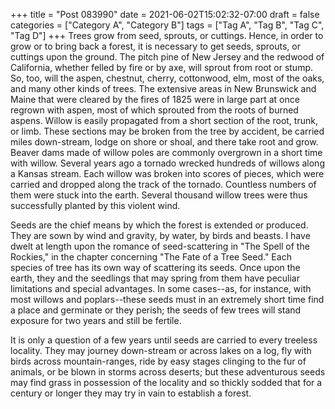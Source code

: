+++
title = "Post 083990"
date = 2021-06-02T15:02:32-07:00
draft = false
categories = ["Category A", "Category B"]
tags = ["Tag A", "Tag B", "Tag C", "Tag D"]
+++
Trees grow from seed, sprouts, or cuttings. Hence, in order to grow or to bring back a forest, it is necessary to get seeds, sprouts, or cuttings upon the ground. The pitch pine of New Jersey and the redwood of California, whether felled by fire or by axe, will sprout from root or stump. So, too, will the aspen, chestnut, cherry, cottonwood, elm, most of the oaks, and many other kinds of trees. The extensive areas in New Brunswick and Maine that were cleared by the fires of 1825 were in large part at once regrown with aspen, most of which sprouted from the roots of burned aspens. Willow is easily propagated from a short section of the root, trunk, or limb. These sections may be broken from the tree by accident, be carried miles down-stream, lodge on shore or shoal, and there take root and grow. Beaver dams made of willow poles are commonly overgrown in a short time with willow. Several years ago a tornado wrecked hundreds of willows along a Kansas stream. Each willow was broken into scores of pieces, which were carried and dropped along the track of the tornado. Countless numbers of them were stuck into the earth. Several thousand willow trees were thus successfully planted by this violent wind.

Seeds are the chief means by which the forest is extended or produced. They are sown by wind and gravity, by water, by birds and beasts. I have dwelt at length upon the romance of seed-scattering in "The Spell of the Rockies," in the chapter concerning "The Fate of a Tree Seed." Each species of tree has its own way of scattering its seeds. Once upon the earth, they and the seedlings that may spring from them have peculiar limitations and special advantages. In some cases--as, for instance, with most willows and poplars--these seeds must in an extremely short time find a place and germinate or they perish; the seeds of few trees will stand exposure for two years and still be fertile.

It is only a question of a few years until seeds are carried to every treeless locality. They may journey down-stream or across lakes on a log, fly with birds across mountain-ranges, ride by easy stages clinging to the fur of animals, or be blown in storms across deserts; but these adventurous seeds may find grass in possession of the locality and so thickly sodded that for a century or longer they may try in vain to establish a forest.
